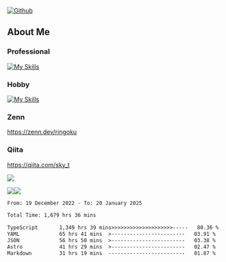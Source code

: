 [![Github](https://img.shields.io/github/followers/skyt-a?label=Follow&style=social)](https://github.com/skyt-a)

## About Me
### Professional
[![My Skills](https://skillicons.dev/icons?i=react,ts,js,nodejs,java,graphql,firebase,githubactions&theme=light)](https://skillicons.dev)
### Hobby
[![My Skills](https://skillicons.dev/icons?i=unity,rust,py&theme=light)](https://skillicons.dev)

### Zenn
https://zenn.dev/ringoku
### Qiita
https://qiita.com/sky_t


![](https://github-profile-summary-cards.vercel.app/api/cards/profile-details?username=skyt-a&theme=default)

![](https://github-profile-summary-cards.vercel.app/api/cards/repos-per-language?username=skyt-a&theme=default)![](https://github-profile-summary-cards.vercel.app/api/cards/stats?username=RinGoku&theme=default)

<!--START_SECTION:waka-->

```txt
From: 19 December 2022 - To: 20 January 2025

Total Time: 1,679 hrs 36 mins

TypeScript       1,349 hrs 39 mins>>>>>>>>>>>>>>>>>>>>-----   80.36 %
YAML             65 hrs 41 mins  >------------------------   03.91 %
JSON             56 hrs 50 mins  >------------------------   03.38 %
Astro            41 hrs 29 mins  >------------------------   02.47 %
Markdown         31 hrs 19 mins  -------------------------   01.87 %
```

<!--END_SECTION:waka-->
